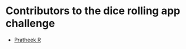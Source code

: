 # Contributors to the dice rolling app challenge

- [Pratheek R](https://github.com/pratheek-raghunath)
